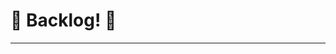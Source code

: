 # 📠 Backlog! 📠
-----------------------------------------------------------------------------------------------------------